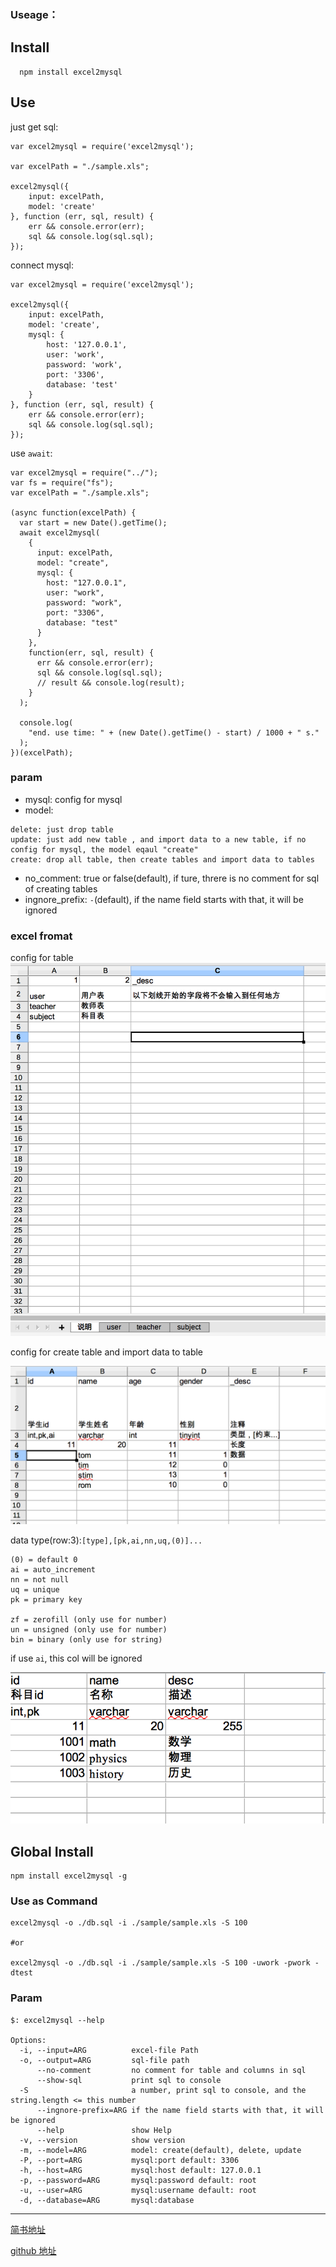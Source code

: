 ### Useage：

## Install

```
  npm install excel2mysql
```

## Use

just get sql:

```
var excel2mysql = require('excel2mysql');

var excelPath = "./sample.xls";

excel2mysql({
    input: excelPath,
    model: 'create'
}, function (err, sql, result) {
    err && console.error(err);
    sql && console.log(sql.sql);
});

```

connect mysql:

```
var excel2mysql = require('excel2mysql');

excel2mysql({
    input: excelPath,
    model: 'create',
    mysql: {
        host: '127.0.0.1',
        user: 'work',
        password: 'work',
        port: '3306',
        database: 'test'
    }
}, function (err, sql, result) {
    err && console.error(err);
    sql && console.log(sql.sql);
});

```

use `await`:

```
var excel2mysql = require("../");
var fs = require("fs");
var excelPath = "./sample.xls";

(async function(excelPath) {
  var start = new Date().getTime();
  await excel2mysql(
    {
      input: excelPath,
      model: "create",
      mysql: {
        host: "127.0.0.1",
        user: "work",
        password: "work",
        port: "3306",
        database: "test"
      }
    },
    function(err, sql, result) {
      err && console.error(err);
      sql && console.log(sql.sql);
      // result && console.log(result);
    }
  );

  console.log(
    "end. use time: " + (new Date().getTime() - start) / 1000 + " s."
  );
})(excelPath);

```

### param

- mysql: config for mysql
- model:

```
delete: just drop table
update: just add new table , and import data to a new table, if no config for mysql, the model eqaul "create"
create: drop all table, then create tables and import data to tables
```

- no_comment: true or false(default), if ture, threre is no comment for sql of creating tables
- ingnore_prefix: `-`(default), if the name field starts with that, it will be ignored

### excel fromat

config for table
![](./sample/imgs/1.png)

config for create table and import data to table

![](./sample/imgs/2.png)

data type(row:3):`[type],[pk,ai,nn,uq,(0)]...`

```
(0) = default 0
ai = auto_increment
nn = not null
uq = unique
pk = primary key

zf = zerofill (only use for number)
un = unsigned (only use for number)
bin = binary (only use for string)
```

if use `ai`, this col will be ignored

![](./sample/imgs/3.png)

## Global Install

```
npm install excel2mysql -g
```

### Use as Command

```
excel2mysql -o ./db.sql -i ./sample/sample.xls -S 100

#or

excel2mysql -o ./db.sql -i ./sample/sample.xls -S 100 -uwork -pwork -dtest
```

### Param

```
$: excel2mysql --help

Options:
  -i, --input=ARG          excel-file Path
  -o, --output=ARG         sql-file path
      --no-comment         no comment for table and columns in sql
      --show-sql           print sql to console
  -S                       a number, print sql to console, and the string.length <= this number
      --ingnore-prefix=ARG if the name field starts with that, it will be ignored
      --help               show Help
  -v, --version            show version
  -m, --model=ARG          model: create(default), delete, update
  -P, --port=ARG           mysql:port default: 3306
  -h, --host=ARG           mysql:host default: 127.0.0.1
  -p, --password=ARG       mysql:password default: root
  -u, --user=ARG           mysql:username default: root
  -d, --database=ARG       mysql:database
```

---

[简书地址](https://www.jianshu.com/p/b1c4496638a2)

[github 地址](https://github.com/xiaoyifan6/excel2mysql)
